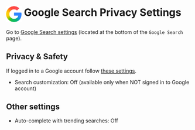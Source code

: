 # <img src="../icons/google.svg" width="42" align="top"> Google Search Privacy Settings

Go to [Google Search settings](https://www.google.com/preferences) (located at the bottom of the `Google Search` page).



## Privacy & Safety
If logged in to a Google account follow [these settings](https://github.com/StellarSand/privacy-settings/blob/main/Privacy%20Settings/Google-Account.md).

- Search customization: Off (available only when NOT signed in to Google account)



## Other settings
- Auto-complete with trending searches: Off
